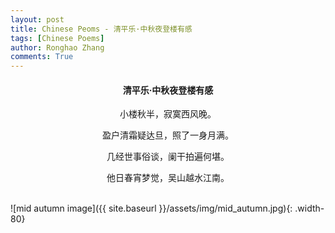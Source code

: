 ```yaml
---
layout: post
title: Chinese Peoms - 清平乐·中秋夜登楼有感
tags: [Chinese Poems]
author: Ronghao Zhang
comments: True 
---
```


<div align = "center">
    
</div>

<div align = "center">
    <h4>清平乐·中秋夜登楼有感</h4>
    <p>小楼秋半，寂寞西风晚。</p>
    <p>盈户清霜疑达旦，照了一身月满。</p>
    <p>几经世事俗谈，阑干拍遍何堪。</p>
    <p>他日春宵梦觉，吴山越水江南。</p>
</div>
<br>
![mid autumn image]({{ site.baseurl }}/assets/img/mid_autumn.jpg){: .width-80}